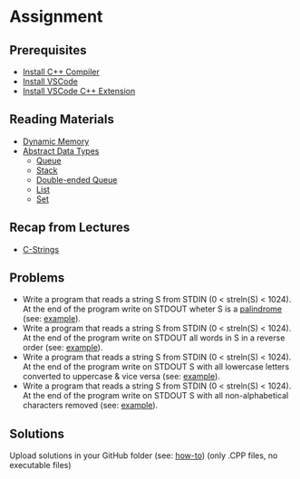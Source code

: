 # Assignment

## Prerequisites
- [Install C++ Compiler](https://code.visualstudio.com/docs/languages/cpp#_install-a-compiler)
- [Install VSCode](https://code.visualstudio.com/download)
- [Install VSCode C++ Extension](https://code.visualstudio.com/docs/languages/cpp#_install-the-extension)

## Reading Materials
- [Dynamic Memory](https://www.cplusplus.com/doc/tutorial/dynamic/)
- [Abstract Data Types](https://en.wikipedia.org/wiki/Abstract_data_type)
  - [Queue](https://en.wikipedia.org/wiki/Queue_(abstract_data_type))
  - [Stack](https://en.wikipedia.org/wiki/Stack_(abstract_data_type))
  - [Double-ended Queue](https://en.wikipedia.org/wiki/Double-ended_queue)
  - [List](https://en.wikipedia.org/wiki/List_(abstract_data_type))
  - [Set](https://en.wikipedia.org/wiki/Set_(abstract_data_type))

## Recap from Lectures
- [C-Strings](https://www.tutorialspoint.com/cprogramming/c_strings.htm)

## Problems

- Write a program that reads a string S from STDIN (0 < streln(S) < 1024). At the end of the program write on STDOUT wheter S is a [palindrome](https://en.wikipedia.org/wiki/Palindrome) (see: [example](https://github.com/triffon/ip-2021-22/blob/master/exercises/7/Week-9/Examples/PalindromeExample.cpp)).
- Write a program that reads a string S from STDIN (0 < streln(S) < 1024). At the end of the program write on STDOUT all words in S in a reverse order (see: [example](https://github.com/triffon/ip-2021-22/blob/master/exercises/7/Week-9/Examples/ReverseWordsExample.cpp)).
- Write a program that reads a string S from STDIN (0 < streln(S) < 1024). At the end of the program write on STDOUT S with all lowercase letters converted to uppercase & vice versa (see: [example](https://github.com/triffon/ip-2021-22/blob/master/exercises/7/Week-9/Examples/LowerUpperExample.cpp)).
- Write a program that reads a string S from STDIN (0 < streln(S) < 1024). At the end of the program write on STDOUT S with all non-alphabetical characters removed (see: [example](https://github.com/triffon/ip-2021-22/blob/master/exercises/7/Week-9/Examples/PruneExample.cpp)).

## Solutions
Upload solutions in your GitHub folder (see: [how-to](https://www.atlassian.com/git/tutorials/saving-changes/git-commit)) (only .CPP files, no executable files)
